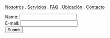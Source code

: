 [Nosotros](./nosotros.md) . [Servicios](./servicios.md) . [FAQ](FAQ.md) . [Ubicación](ubicacion.md) . [Contacto](./contacto.md)

<form action="https://formspree.io/f/xnqwzkgq" method="post">
Name: <input type="text" name="name"><br>
E-mail: <input type="text" name="email"><br>
<input type="submit">
</form>
